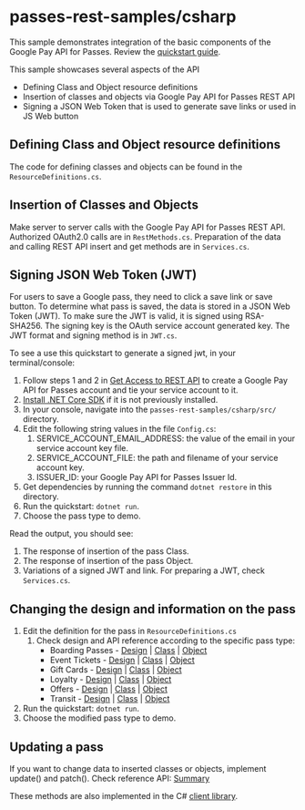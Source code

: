 passes-rest-samples/csharp
========================

This sample demonstrates integration of the basic components of the Google Pay API for Passes.  Review the [quickstart guide](https://developers.google.com/pay/save/samples/quickstart-csharp).

This sample showcases several aspects of the API
* Defining Class and Object resource definitions
* Insertion of classes and objects via Google Pay API for Passes REST API
* Signing a JSON Web Token that is used to generate save links or used in JS Web button

## Defining Class and Object resource definitions
The code for defining classes and objects can be found in the `ResourceDefinitions.cs`.

## Insertion of Classes and Objects
Make server to server calls with the Google Pay API for Passes REST API. Authorized OAuth2.0 calls are in `RestMethods.cs`. Preparation of the data and calling REST API insert and get methods are in `Services.cs`.

## Signing JSON Web Token (JWT)
For users to save a Google pass, they need to click a save link or save button. To determine what pass is saved, the data is stored in a JSON Web Token (JWT). To make sure the JWT is valid, it is signed using RSA-SHA256. The signing key is the OAuth service account generated key. The JWT format and signing method is in `JWT.cs`.

To see a use this quickstart to generate a signed jwt, in your terminal/console:
1. Follow steps 1 and 2 in [Get Access to REST API](https://developers.google.com/pay/passes/guides/get-started/basic-setup/get-access-to-rest-api) to create a Google Pay API for Passes account and tie your service account to it.
1. [Install .NET Core SDK](https://dotnet.microsoft.com/download) if it is not previously installed.
1. In your console, navigate into the `passes-rest-samples/csharp/src/` directory.
1. Edit the following string values in the file `Config.cs`:
	1. SERVICE_ACCOUNT_EMAIL_ADDRESS: the value of the email in your service account key file.
	1. SERVICE_ACCOUNT_FILE: the  path and filename of your service account key.
	1. ISSUER_ID: your Google Pay API for Passes Issuer Id.
1. Get dependencies by running the command `dotnet restore` in this directory.
1. Run the quickstart: `dotnet run`.
1. Choose the pass type to demo.

Read the output, you should see:
1. The response of insertion of the pass Class.
1. The response of insertion of the pass Object.
1. Variations of a signed JWT and link. For preparing a JWT, check `Services.cs`.

## Changing the design and information on the pass
1. Edit the definition for the pass in `ResourceDefinitions.cs`
	1. Check design and API reference according to the specific pass type:
		* Boarding Passes - [Design](https://developers.google.com/pay/passes/guides/pass-verticals/boarding-passes/design)
		| [Class](https://developers.google.com/pay/passes/reference/v1/flightclass/insert) 
		| [Object](https://developers.google.com/pay/passes/reference/v1/flightobject/insert)
		* Event Tickets - [Design](https://developers.google.com/pay/passes/guides/pass-verticals/event-tickets/design)
		| [Class](https://developers.google.com/pay/passes/reference/v1/eventticketclass/insert) 
		| [Object](https://developers.google.com/pay/passes/reference/v1/eventticketobject/insert)
		* Gift Cards - [Design](https://developers.google.com/pay/passes/guides/pass-verticals/gift-cards/design) 
		| [Class](https://developers.google.com/pay/passes/reference/v1/giftcardclass/insert) 
		| [Object](https://developers.google.com/pay/passes/reference/v1/giftcardobject/insert)
		* Loyalty - [Design](https://developers.google.com/pay/passes/guides/pass-verticals/loyalty/design)
		| [Class](https://developers.google.com/pay/passes/reference/v1/loyaltyclass/insert) 
		| [Object](https://developers.google.com/pay/passes/reference/v1/loyaltyobject/insert)
		* Offers - [Design](https://developers.google.com/pay/passes/guides/pass-verticals/boarding-passes/design)
		| [Class](https://developers.google.com/pay/passes/reference/v1/offerclass/insert) 
		| [Object](https://developers.google.com/pay/passes/reference/v1/offerobject/insert)
		* Transit - [Design](https://developers.google.com/pay/passes/guides/pass-verticals/transit-passes/design)
		| [Class](https://developers.google.com/pay/passes/reference/v1/transitclass/insert) 
		| [Object](https://developers.google.com/pay/passes/reference/v1/transitobject/insert)
1. Run the quickstart: `dotnet run`.
1. Choose the modified pass type to demo.

## Updating a pass
If you want to change data to inserted classes or objects, implement update() and patch(). Check reference API: [Summary](https://developers.google.com/pay/passes/reference/v1/)

These methods are also implemented in the C# [client library](https://developers.google.com/pay/passes/support/libraries#libraries).
